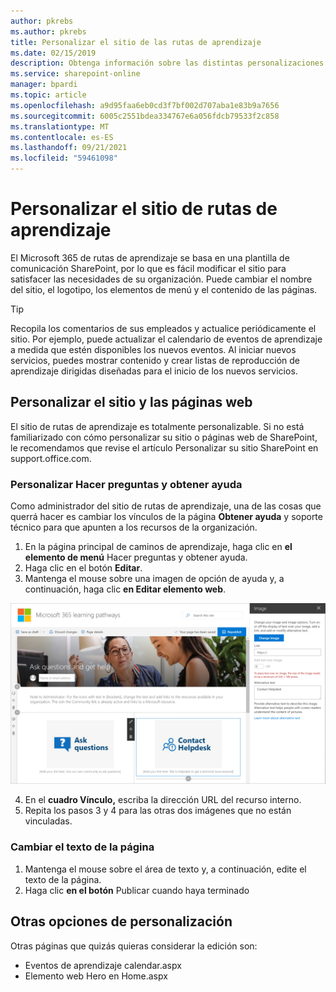 ```yaml
---
author: pkrebs
ms.author: pkrebs
title: Personalizar el sitio de las rutas de aprendizaje
ms.date: 02/15/2019
description: Obtenga información sobre las distintas personalizaciones disponibles con Microsoft 365 de aprendizaje
ms.service: sharepoint-online
manager: bpardi
ms.topic: article
ms.openlocfilehash: a9d95faa6eb0cd3f7bf002d707aba1e83b9a7656
ms.sourcegitcommit: 6005c2551bdea334767e6a056fdcb79533f2c858
ms.translationtype: MT
ms.contentlocale: es-ES
ms.lasthandoff: 09/21/2021
ms.locfileid: "59461098"
---
```

# <a name="customize-the-learning-pathways-site"></a>Personalizar el sitio de rutas de aprendizaje

El Microsoft 365 de rutas de aprendizaje se basa en una plantilla de comunicación SharePoint, por lo que es fácil modificar el sitio para satisfacer las necesidades de su organización. Puede cambiar el nombre del sitio, el logotipo, los elementos de menú y el contenido de las páginas. 

> [!TIP]
> Recopila los comentarios de sus empleados y actualice periódicamente el sitio. Por ejemplo, puede actualizar el calendario de eventos de aprendizaje a medida que estén disponibles los nuevos eventos. Al iniciar nuevos servicios, puedes mostrar contenido y crear listas de reproducción de aprendizaje dirigidas diseñadas para el inicio de los nuevos servicios. 

## <a name="customize-the-site-and-web-pages"></a>Personalizar el sitio y las páginas web

El sitio de rutas de aprendizaje es totalmente personalizable. Si no está familiarizado con cómo personalizar su sitio o páginas web [](https://support.office.com/article/customize-your-sharepoint-site-320b43e5-b047-4fda-8381-f61e8ac7f59b) de SharePoint, le recomendamos que revise el artículo Personalizar su sitio SharePoint en support.office.com. 

### <a name="customize-ask-questions-and-get-help"></a>Personalizar Hacer preguntas y obtener ayuda

Como administrador del sitio de rutas de aprendizaje, una de las cosas que querrá hacer es cambiar los vínculos de la página **Obtener ayuda** y soporte técnico para que apunten a los recursos de la organización. 

1.  En la página principal de caminos de aprendizaje, haga clic en **el elemento de menú** Hacer preguntas y obtener ayuda.
2.  Haga clic en el botón **Editar**.
3.  Mantenga el mouse sobre una imagen de opción de ayuda y, a continuación, haga clic **en Editar elemento web**.

![Editar contenido de ayuda](media/cg-edithelp.png)

4.  En el **cuadro Vínculo,** escriba la dirección URL del recurso interno. 
5.  Repita los pasos 3 y 4 para las otras dos imágenes que no están vinculadas.

### <a name="change-the-text-on-the-page"></a>Cambiar el texto de la página

1. Mantenga el mouse sobre el área de texto y, a continuación, edite el texto de la página. 
2. Haga clic **en el botón** Publicar cuando haya terminado

## <a name="other-customization-options"></a>Otras opciones de personalización
Otras páginas que quizás quieras considerar la edición son:

- Eventos de aprendizaje calendar.aspx
- Elemento web Hero en Home.aspx

